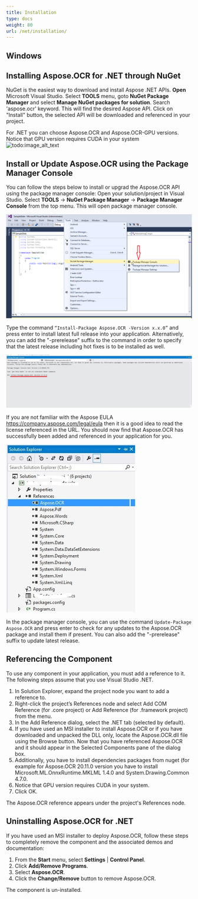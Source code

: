 ```yaml
---
title: Installation
type: docs
weight: 80
url: /net/installation/
---
```

## **Windows**

## **Installing Aspose.OCR for .NET through NuGet**

NuGet is the easiest way to download and install Aspose .NET APIs. **Open** Microsoft Visual Studio. Select **TOOLS** menu, goto **NuGet Package Manager** and select **Manage NuGet packages for solution**. Search 'aspose.ocr' keyword. This will find the desired Aspose API. Click on "Install" button, the selected API will be downloaded and referenced in your project.

For .NET you can choose Aspose.OCR and Aspose.OCR-GPU versions. Notice that GPU version requires CUDA in your system
![todo:image_alt_text](ex1.bmp)

## **Install or Update Aspose.OCR using the Package Manager Console**

You can follow the steps below to install or upgrad the Aspose.OCR API using the package manager console:
Open your solution/project in Visual Studio.
Select **TOOLS** -> **NuGet Package Manager** -> **Package Manager Console** from the top menu. This will open package manager console.

![todo:image_alt_text](installation_2.png)

Type the command `“Install-Package Aspose.OCR -Version x.x.0”` and press enter to install latest full release into your application. Alternatively, you can add the "-prerelease" suffix to the command in order to specify that the latest release including hot fixes is to be installed as well.

![todo:image_alt_text](installation_3.jpg)

If you are not familiar with the Aspose EULA <https://company.aspose.com/legal/eula> then it is a good idea to read the license referenced in the URL. 
You should now find that Aspose.OCR has successfully been added and referenced in your application for you.

![todo:image_alt_text](installation_4.jpg)

In the package manager console, you can use the command `Update-Package Aspose.OCR` and press enter to check for any updates to the Aspose.OCR package and install them if present. You can also add the "-prerelease" suffix to update latest release.

## **Referencing the Component**

To use any component in your application, you must add a reference to it. The following steps assume that you use Visual Studio .NET.

1. In Solution Explorer, expand the project node you want to add a reference to.
2. Right-click the project’s References node and select Add COM Reference (for .core project)  or Add Reference (for .framework project) from the menu.
3. In the Add Reference dialog, select the .NET tab (selected by default).
4. If you have used an MSI installer to install Aspose.OCR or if you have downloaded and unpacked the DLL only, locate the Aspose.OCR.dll file using the Browse button. Now that you have referenced Aspose.OCR and it should appear in the Selected Components pane of the dialog box.
5. Additionally, you have to install dependencies packages from nuget (for example for Aspose.OCR 20.11.0 version you have to install Microsoft.ML.OnnxRuntime.MKLML 1.4.0 and System.Drawing.Common 4.7.0.
6. Notice that GPU version requires CUDA in your system.
7. Click OK.

The Aspose.OCR reference appears under the project's References node.

## **Uninstalling Aspose.OCR for .NET**

If you have used an MSI installer to deploy Aspose.OCR, follow these steps to completely remove the component and the associated demos and documentation:

1. From the **Start** menu, select **Settings** | **Control Panel**.
1. Click **Add/Remove Programs**.
1. Select **Aspose.OCR**.
1. Click the **Change/Remove** button to remove Aspose.OCR.

The component is un-installed.
